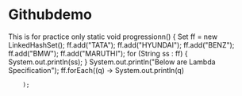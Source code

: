 # Githubdemo
This is for practice only
	static void progressionn() {
		Set<String> ff = new LinkedHashSet<String>();
		ff.add("TATA");
		ff.add("HYUNDAI");
		ff.add("BENZ");
		ff.add("BMW");
		ff.add("MARUTHI");
		for (String ss : ff) {
			System.out.println(ss);
		}
		System.out.println("Below are Lambda Specification");
		ff.forEach((q) -> System.out.println(q)

		);
